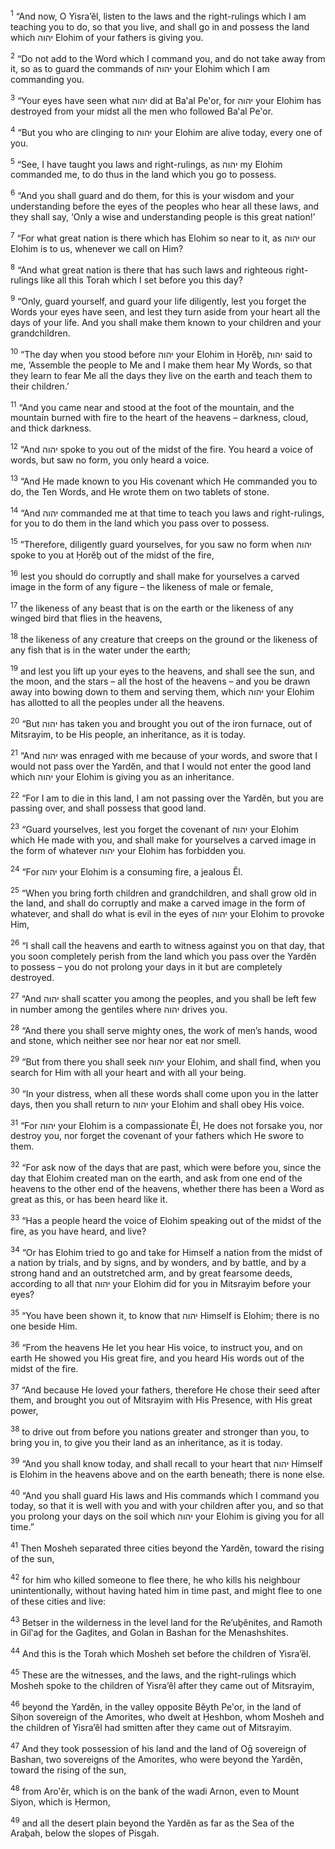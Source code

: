 <sup>1</sup> “And now, O Yisra’ĕl, listen to the laws and the right-rulings which I am teaching you to do, so that you live, and shall go in and possess the land which יהוה Elohim of your fathers is giving you.

<sup>2</sup> “Do not add to the Word which I command you, and do not take away from it, so as to guard the commands of יהוה your Elohim which I am commanding you.

<sup>3</sup> “Your eyes have seen what יהוה did at Ba‛al Pe‛or, for יהוה your Elohim has destroyed from your midst all the men who followed Ba‛al Pe‛or.

<sup>4</sup> “But you who are clinging to יהוה your Elohim are alive today, every one of you.

<sup>5</sup> “See, I have taught you laws and right-rulings, as יהוה my Elohim commanded me, to do thus in the land which you go to possess.

<sup>6</sup> “And you shall guard and do them, for this is your wisdom and your understanding before the eyes of the peoples who hear all these laws, and they shall say, ‘Only a wise and understanding people is this great nation!’

<sup>7</sup> “For what great nation is there which has Elohim so near to it, as יהוה our Elohim is to us, whenever we call on Him?

<sup>8</sup> “And what great nation is there that has such laws and righteous right-rulings like all this Torah which I set before you this day?

<sup>9</sup> “Only, guard yourself, and guard your life diligently, lest you forget the Words your eyes have seen, and lest they turn aside from your heart all the days of your life. And you shall make them known to your children and your grandchildren.

<sup>10</sup> “The day when you stood before יהוה your Elohim in Ḥorĕḇ, יהוה said to me, ‘Assemble the people to Me and I make them hear My Words, so that they learn to fear Me all the days they live on the earth and teach them to their children.’

<sup>11</sup> “And you came near and stood at the foot of the mountain, and the mountain burned with fire to the heart of the heavens – darkness, cloud, and thick darkness.

<sup>12</sup> “And יהוה spoke to you out of the midst of the fire. You heard a voice of words, but saw no form, you only heard a voice.

<sup>13</sup> “And He made known to you His covenant which He commanded you to do, the Ten Words, and He wrote them on two tablets of stone.

<sup>14</sup> “And יהוה commanded me at that time to teach you laws and right-rulings, for you to do them in the land which you pass over to possess.

<sup>15</sup> “Therefore, diligently guard yourselves, for you saw no form when יהוה spoke to you at Ḥorĕḇ out of the midst of the fire,

<sup>16</sup> lest you should do corruptly and shall make for yourselves a carved image in the form of any figure – the likeness of male or female,

<sup>17</sup> the likeness of any beast that is on the earth or the likeness of any winged bird that flies in the heavens,

<sup>18</sup> the likeness of any creature that creeps on the ground or the likeness of any fish that is in the water under the earth;

<sup>19</sup> and lest you lift up your eyes to the heavens, and shall see the sun, and the moon, and the stars – all the host of the heavens – and you be drawn away into bowing down to them and serving them, which יהוה your Elohim has allotted to all the peoples under all the heavens.

<sup>20</sup> “But יהוה has taken you and brought you out of the iron furnace, out of Mitsrayim, to be His people, an inheritance, as it is today.

<sup>21</sup> “And יהוה was enraged with me because of your words, and swore that I would not pass over the Yardĕn, and that I would not enter the good land which יהוה your Elohim is giving you as an inheritance.

<sup>22</sup> “For I am to die in this land, I am not passing over the Yardĕn, but you are passing over, and shall possess that good land.

<sup>23</sup> “Guard yourselves, lest you forget the covenant of יהוה your Elohim which He made with you, and shall make for yourselves a carved image in the form of whatever יהוה your Elohim has forbidden you.

<sup>24</sup> “For יהוה your Elohim is a consuming fire, a jealous Ĕl.

<sup>25</sup> “When you bring forth children and grandchildren, and shall grow old in the land, and shall do corruptly and make a carved image in the form of whatever, and shall do what is evil in the eyes of יהוה your Elohim to provoke Him,

<sup>26</sup> “I shall call the heavens and earth to witness against you on that day, that you soon completely perish from the land which you pass over the Yardĕn to possess – you do not prolong your days in it but are completely destroyed.

<sup>27</sup> “And יהוה shall scatter you among the peoples, and you shall be left few in number among the gentiles where יהוה drives you.

<sup>28</sup> “And there you shall serve mighty ones, the work of men’s hands, wood and stone, which neither see nor hear nor eat nor smell.

<sup>29</sup> “But from there you shall seek יהוה your Elohim, and shall find, when you search for Him with all your heart and with all your being.

<sup>30</sup> “In your distress, when all these words shall come upon you in the latter days, then you shall return to יהוה your Elohim and shall obey His voice.

<sup>31</sup> “For יהוה your Elohim is a compassionate Ĕl, He does not forsake you, nor destroy you, nor forget the covenant of your fathers which He swore to them.

<sup>32</sup> “For ask now of the days that are past, which were before you, since the day that Elohim created man on the earth, and ask from one end of the heavens to the other end of the heavens, whether there has been a Word as great as this, or has been heard like it.

<sup>33</sup> “Has a people heard the voice of Elohim speaking out of the midst of the fire, as you have heard, and live?

<sup>34</sup> “Or has Elohim tried to go and take for Himself a nation from the midst of a nation by trials, and by signs, and by wonders, and by battle, and by a strong hand and an outstretched arm, and by great fearsome deeds, according to all that יהוה your Elohim did for you in Mitsrayim before your eyes?

<sup>35</sup> “You have been shown it, to know that יהוה Himself is Elohim; there is no one beside Him.

<sup>36</sup> “From the heavens He let you hear His voice, to instruct you, and on earth He showed you His great fire, and you heard His words out of the midst of the fire.

<sup>37</sup> “And because He loved your fathers, therefore He chose their seed after them, and brought you out of Mitsrayim with His Presence, with His great power,

<sup>38</sup> to drive out from before you nations greater and stronger than you, to bring you in, to give you their land as an inheritance, as it is today.

<sup>39</sup> “And you shall know today, and shall recall to your heart that יהוה Himself is Elohim in the heavens above and on the earth beneath; there is none else.

<sup>40</sup> “And you shall guard His laws and His commands which I command you today, so that it is well with you and with your children after you, and so that you prolong your days on the soil which יהוה your Elohim is giving you for all time.”

<sup>41</sup> Then Mosheh separated three cities beyond the Yardĕn, toward the rising of the sun,

<sup>42</sup> for him who killed someone to flee there, he who kills his neighbour unintentionally, without having hated him in time past, and might flee to one of these cities and live:

<sup>43</sup> Betser in the wilderness in the level land for the Re’uḇĕnites, and Ramoth in Gil‛aḏ for the Gaḏites, and Golan in Bashan for the Menashshites.

<sup>44</sup> And this is the Torah which Mosheh set before the children of Yisra’ĕl.

<sup>45</sup> These are the witnesses, and the laws, and the right-rulings which Mosheh spoke to the children of Yisra’ĕl after they came out of Mitsrayim,

<sup>46</sup> beyond the Yardĕn, in the valley opposite Bĕyth Pe‛or, in the land of Siḥon sovereign of the Amorites, who dwelt at Ḥeshbon, whom Mosheh and the children of Yisra’ĕl had smitten after they came out of Mitsrayim.

<sup>47</sup> And they took possession of his land and the land of Oḡ sovereign of Bashan, two sovereigns of the Amorites, who were beyond the Yardĕn, toward the rising of the sun,

<sup>48</sup> from Aro‛ĕr, which is on the bank of the wadi Arnon, even to Mount Siyon, which is Ḥermon,

<sup>49</sup> and all the desert plain beyond the Yardĕn as far as the Sea of the Araḇah, below the slopes of Pisgah.

